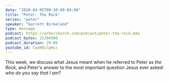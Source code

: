 ```yaml
---
date: "2020-04-05T09:30:00-08:00"
title: "Peter: The Rock"
series: "peter"
speaker: "Garrett Birkeland"
type: message
podcast: https://arborchurch.com/podcast/peter-the-rock.m4a
podcast_bytes: 21394908
podcast_duration: 29:06
youtube_id: CaoHDilpHLc
---
```


This week, we discuss what Jesus meant when he referred to Peter as *the Rock*, and Peter's answer to the most important
question Jesus ever asked: *who do you say that I am*?

